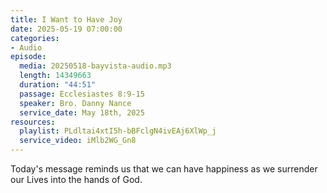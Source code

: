 ```yaml
---
title: I Want to Have Joy
date: 2025-05-19 07:00:00
categories:
- Audio
episode:
  media: 20250518-bayvista-audio.mp3
  length: 14349663
  duration: "44:51"
  passage: Ecclesiastes 8:9-15
  speaker: Bro. Danny Nance
  service_date: May 18th, 2025
resources:
  playlist: PLdltai4xtI5h-bBFclgN4ivEAj6XlWp_j
  service_video: iMlb2WG_Gn8
---
```

Today's message reminds us that we can have happiness as we surrender our Lives into the hands of God.
